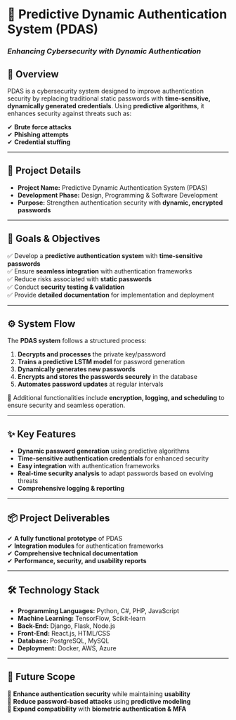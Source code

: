# 🔐 **Predictive Dynamic Authentication System (PDAS)**  
### *Enhancing Cybersecurity with Dynamic Authentication*

## 📌 **Overview**

PDAS is a cybersecurity system designed to improve authentication security by replacing traditional static passwords with **time-sensitive, dynamically generated credentials**. Using **predictive algorithms**, it enhances security against threats such as:

✔ **Brute force attacks**  
✔ **Phishing attempts**  
✔ **Credential stuffing**  

---

## 📂 **Project Details**

- **Project Name:** Predictive Dynamic Authentication System (PDAS)  
- **Development Phase:** Design, Programming & Software Development  
- **Purpose:** Strengthen authentication security with **dynamic, encrypted passwords**  

---

## 🎯 **Goals & Objectives**

✅ Develop a **predictive authentication system** with **time-sensitive passwords**  
✅ Ensure **seamless integration** with authentication frameworks  
✅ Reduce risks associated with **static passwords**  
✅ Conduct **security testing & validation**  
✅ Provide **detailed documentation** for implementation and deployment  

---

## ⚙ **System Flow**

The **PDAS system** follows a structured process:  
1. **Decrypts and processes** the private key/password  
2. **Trains a predictive LSTM model** for password generation  
3. **Dynamically generates new passwords**  
4. **Encrypts and stores the passwords securely** in the database  
5. **Automates password updates** at regular intervals  

🔹 Additional functionalities include **encryption, logging, and scheduling** to ensure security and seamless operation.  

---

## ✨ **Key Features**

- **Dynamic password generation** using predictive algorithms  
- **Time-sensitive authentication credentials** for enhanced security  
- **Easy integration** with authentication frameworks  
- **Real-time security analysis** to adapt passwords based on evolving threats  
- **Comprehensive logging & reporting**  

---

## 📦 **Project Deliverables**

✔ **A fully functional prototype** of PDAS  
✔ **Integration modules** for authentication frameworks  
✔ **Comprehensive technical documentation**  
✔ **Performance, security, and usability reports**  

---

## 🛠️ **Technology Stack**

- **Programming Languages:** Python, C#, PHP, JavaScript  
- **Machine Learning:** TensorFlow, Scikit-learn  
- **Back-End:** Django, Flask, Node.js  
- **Front-End:** React.js, HTML/CSS  
- **Database:** PostgreSQL, MySQL  
- **Deployment:** Docker, AWS, Azure  

---

## 🚀 **Future Scope**

🌟 **Enhance authentication security** while maintaining **usability**  
🌟 **Reduce password-based attacks** using **predictive modeling**  
🌟 **Expand compatibility** with **biometric authentication & MFA**  
